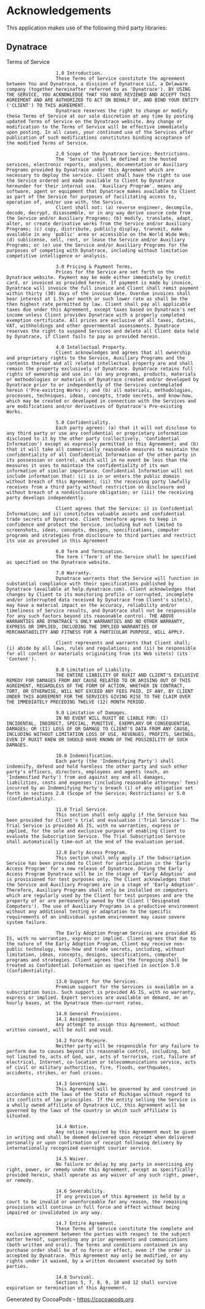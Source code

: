 # Acknowledgements
This application makes use of the following third party libraries:

## Dynatrace

Terms of Service

					  1.0 Introduction.
					  These Terms of Service constitute the agreement between You and Dynatrace, a division of Dynatrace LLC, a Delaware company (together hereinafter referred to as 'Dynatrace'). BY USING THE SERVICE, YOU ACKNOWLEDGE THAT YOU HAVE REVIEWED AND ACCEPT THIS AGREEMENT AND ARE AUTHORIZED TO ACT ON BEHALF OF, AND BIND YOUR ENTITY ('CLIENT') TO THIS AGREEMENT.
					  Dynatrace reserves the right to change or modify these Terms of Service at our sole discretion at any time by posting updated Terms of Service on the Dynatrace website. Any change or modification to the Terms of Service will be effective immediately upon posting. In all cases, your continued use of the Services after publication of such modifications constitutes binding acceptance of the modified Terms of Service.

					  2.0 Scope of the Dynatrace Service; Restrictions.
					  The 'Service' shall be defined as the hosted services, electronic reports, analyses, documentation or Auxiliary Programs provided by Dynatrace under this Agreement which are necessary to deploy the service. Client shall have the right to use the Service ordered and made available to Client by Dynatrace hereunder for their internal use. 'Auxiliary Program'. means any software, agent or equipment that Dynatrace makes available to Client as part of the Service for purposes of facilitating access to, operation of, and/or use with, the Service.
					  Client shall not: (a) reverse engineer, decompile, decode, decrypt, disassemble, or in any way derive source code from the Service and/or Auxiliary Programs; (b) modify, translate, adapt, alter, or create derivative works from the Service and/or Auxiliary Programs; (c) copy, distribute, publicly display, transmit, make available in any 'public' area or accessible on the World Wide Web; (d) sublicense, sell, rent, or lease the Service and/or Auxiliary Programs; or (e) use the Service and/or Auxiliary Programs for the purposes of competing with Dynatrace, including without limitation competitive intelligence or analysis.

					  3.0 Pricing & Payment Terms.
					  Prices for the Service are set forth on the Dynatrace website. Payment may be made either immediately by credit card, or invoiced as provided herein. If payment is made by invoice, Dynatrace will invoice the full invoice and Client shall remit payment within thirty (30) days of the invoice date. Overdue invoices shall bear interest at 1.5% per month or such lower rate as shall be the then highest rate permitted by law. Client shall pay all applicable taxes due under this Agreement, except taxes based on Dynatrace's net income unless Client provides Dynatrace with a properly completed exemption certificate. All prices are exclusive of all taxes, duties, VAT, withholdings and other governmental assessments. Dynatrace reserves the right to suspend Services and delete all Client date held by Dynatrace, if Client fails to pay as provided herein.

					  4.0 Intellectual Property.
					  Client acknowledges and agrees that all ownership and proprietary rights to the Service, Auxiliary Programs and the contents thereof and all related intellectual property are and shall remain the property exclusively of Dynatrace. Dynatrace retains full rights of ownership and use in: (a) any programs, products, materials or methodologies or materials of Dynatrace created and/or developed by Dynatrace prior to or independently of the Services contemplated herein ('Pre-existing Works'); and (b) all materials, methodologies, processes, techniques, ideas, concepts, trade secrets, and know-how, which may be created or developed in connection with the Services and are modifications and/or derivatives of Dynatrace's Pre-existing Works.

					  5.0 Confidentiality.
					  Each party agrees: (a) that it will not disclose to any third party or use any confidential or proprietary information disclosed to it by the other party (collectively, 'Confidential Information') except as expressly permitted in this Agreement; and (b) that it will take all commercially reasonable measures to maintain the confidentiality of all Confidential Information of the other party in its possession or control, which will in no event be less than the measures it uses to maintain the confidentiality of its own information of similar importance. Confidential Information will not include information that: (i) is in or enters the public domain without breach of this Agreement; (ii) the receiving party lawfully receives from a third party without restriction on disclosure and without breach of a nondisclosure obligation; or (iii) the receiving party develops independently.

					  Client agrees that the Service: i) is Confidential Information; and ii) constitutes valuable assets and confidential trade secrets of Dynatrace. Client therefore agrees to keep in confidence and protect the Service, including but not limited to screenshots, ideas, concepts, designs, specifications, computer programs and strategies from disclosure to third parties and restrict its use as provided in this Agreement

					  6.0 Term and Termination.
					  The term ('Term') of the Service shall be specified as specified on the Dynatrace website.

					  7.0 Warranty.
					  Dynatrace warrants that the Service will function in substantial compliance with their specifications published by Dynatrace (available at help.dynatrace.com). Client acknowledges that changes by Client to its monitoring profile or corrupted, incomplete and/or interrupted data received by Dynatrace from Client's site(s), may have a material impact on the accuracy, reliability and/or timeliness of Service results, and Dynatrace shall not be responsible for any such factors beyond its reasonable control. THE ABOVE WARRANTIES ARE DYNATRACE'S ONLY WARRANTIES AND NO OTHER WARRANTY, EXPRESS OR IMPLIED, INCLUDING THE IMPLIED WARRANTIES OF MERCHANTABILITY AND FITNESS FOR A PARTICULAR PURPOSE, WILL APPLY.

					  Client represents and warrants that Client shall; (i) abide by all laws, rules and regulations; and (ii) be responsible for all content or materials originating from its Web site(s) (its 'Content').

					  8.0 Limitation of Liability.
					  THE ENTIRE LIABILITY OF RUXIT AND CLIENT'S EXCLUSIVE REMEDY FOR DAMAGES FROM ANY CAUSE RELATED TO OR ARISING OUT OF THIS AGREEMENT, REGARDLESS OF THE FORM OF ACTION, WHETHER IN CONTRACT, TORT, OR OTHERWISE, WILL NOT EXCEED ANY FEES PAID, IF ANY, BY CLIENT UNDER THIS AGREEMENT FOR THE SERVICES GIVING RISE TO THE CLAIM OVER THE IMMEDIATELY PRECEDING TWELVE (12) MONTH PERIOD.

					  9.0 Limitation of Damages.
					  IN NO EVENT WILL RUXIT BE LIABLE FOR: (I) INCIDENTAL, INDIRECT, SPECIAL, PUNITIVE, EXEMPLARY OR CONSEQUENTIAL DAMAGES; OR (II) LOSS OF OR DAMAGE TO CLIENT'S DATA FROM ANY CAUSE, INCLUDING WITHOUT LIMITATION LOSS OF USE, REVENUES, PROFITS, SAVINGS, EVEN IF RUXIT KNEW OR SHOULD HAVE KNOWN OF THE POSSIBILITY OF SUCH DAMAGES.

					  10.0 Indemnification.
					  Each party (the 'Indemnifying Party') shall indemnify, defend and hold harmless the other party and such other party's officers, directors, employees and agents (each, an 'Indemnified Party') from and against any and all damages, liabilities, costs and expenses (including reasonable attorneys' fees) incurred by an Indemnifying Party's breach (i) of any obligation set forth in sections 2.0 (Scope of the Service; Restrictions) or 5.0 (Confidentiality).

					  11.0 Trial Service.
					  This section shall only apply if the Service has been provided for Client's trial and evaluation ('Trial Service'). The Trial Service is provided AS IS, with no warranties, express or implied, for the sole and exclusive purpose of enabling Client to evaluate the Subscription Service. The Trial Subscription Service shall automatically time-out at the end of the evaluation period.

					  12.0 Early Access Program.
					  This section shall only apply if the Subscription Service has been provided to Client for participation in the 'Early Access Program' for a new release of Dynatrace. During the Early Access Program Dynatrace will be in the stage of 'Early Adoption' and is provisioned for test purposes only. The Client acknowledges that the Service and Auxiliary Programs are in a stage of 'Early Adoption'. Therefore, Auxiliary Programs shall only be installed on computers which are regularly used by the Client for test purposes and are the property of or are permanently owned by the Client ('Designated Computers'). The use of Auxiliary Programs in a productive environment without any additional testing or adaptation to the specific requirements of an individual system environment may cause severe system failure.

					  The Early Adoption Program Services are provided AS IS, with no warranties, express or implied. Client agrees that due to the nature of the Early Adoption Program, Client may receive non-public technology, know-how and trade secrets, including, without limitation, ideas, concepts, designs, specifications, computer programs and strategies. Client agrees that the foregoing shall be treated as Confidential Information as specified in section 5.0 (Confidentiality).

					  13.0 Support for the Services.
					  Premium support for the Services is available on a subscription basis. Such support is provided AS IS, with no warranty, express or implied. Expert services are available on demand, on an hourly bases, at the Dynatrace then-current rates.

					  14.0 General Provisions.
					  14.1 Assignment.
					  Any attempt to assign this Agreement, without written consent, will be null and void.

					  14.2 Force Majeure.
					  Neither party will be responsible for any failure to perform due to causes beyond its reasonable control, including, but not limited to, acts of God, war, acts of terrorism, riot, failure of electrical, Internet, co-location or telecommunications service, acts of civil or military authorities, fire, floods, earthquakes, accidents, strikes, or fuel crises.

					  14.3 Governing Law.
					  This Agreement will be governed by and construed in accordance with the laws of the State of Michigan without regard to its conflicts of law principles. If the entity selling the Service is a wholly owned affiliate of Dynatrace LLC, this Agreement will be governed by the laws of the country in which such affiliate is situated.

					  14.4 Notice.
					  Any notice required by this Agreement must be given in writing and shall be deemed delivered upon receipt when delivered personally or upon confirmation of receipt following delivery by internationally recognized overnight courier service.

					  14.5 Waiver.
					  No failure or delay by any party in exercising any right, power, or remedy under this Agreement, except as specifically provided herein, shall operate as any waiver of any such right, power, or remedy.

					  14.6 Severability.
					  If any provision of this Agreement is held by a court to be invalid or unenforceable for any reason, the remaining provisions will continue in full force and effect without being impaired or invalidated in any way.

					  14.7 Entire Agreement.
					  These Terms of Service constitute the complete and exclusive agreement between the parties with respect to the subject matter hereof, superseding any prior agreements and communications (both written and oral). The terms and conditions contained in any purchase order shall be of no force or effect, even if the order is accepted by Dynatrace. This Agreement may only be modified, or any rights under it waived, by a written document executed by both parties.

					  14.8 Survival.
					  Sections 5, 7, 8, 9, 10 and 12 shall survive expiration or termination of this Agreement.
					
Generated by CocoaPods - https://cocoapods.org
